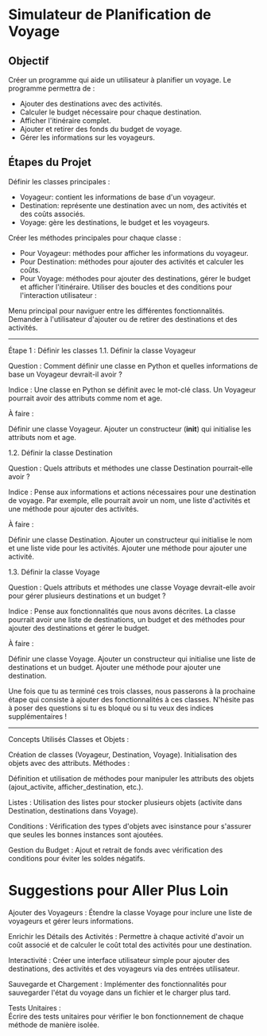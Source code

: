 # Simulateur de Planification de Voyage

## Objectif
Créer un programme qui aide un utilisateur à planifier un voyage. Le programme permettra de :

- Ajouter des destinations avec des activités.
- Calculer le budget nécessaire pour chaque destination.
- Afficher l'itinéraire complet.
- Ajouter et retirer des fonds du budget de voyage.
- Gérer les informations sur les voyageurs.

## Étapes du Projet
Définir les classes principales :

- Voyageur: contient les informations de base d'un voyageur.
- Destination: représente une destination avec un nom, des activités et des coûts associés.
- Voyage: gère les destinations, le budget et les voyageurs.

Créer les méthodes principales pour chaque classe :

- Pour Voyageur: méthodes pour afficher les informations du voyageur.
- Pour Destination: méthodes pour ajouter des activités et calculer les coûts.
- Pour Voyage: méthodes pour ajouter des destinations, gérer le budget et afficher l'itinéraire.
Utiliser des boucles et des conditions pour l'interaction utilisateur :

Menu principal pour naviguer entre les différentes fonctionnalités.
Demander à l'utilisateur d'ajouter ou de retirer des destinations et des activités.

------------------------------------------------------
Étape 1 : Définir les classes
1.1. Définir la classe Voyageur

Question : Comment définir une classe en Python et quelles informations de base un Voyageur devrait-il avoir ?

Indice : Une classe en Python se définit avec le mot-clé class. Un Voyageur pourrait avoir des attributs comme nom et age.

À faire :

Définir une classe Voyageur.
Ajouter un constructeur (__init__) qui initialise les attributs nom et age.

1.2. Définir la classe Destination

Question : Quels attributs et méthodes une classe Destination pourrait-elle avoir ?

Indice : Pense aux informations et actions nécessaires pour une destination de voyage. Par exemple, elle pourrait avoir un nom, une liste d'activités et une méthode pour ajouter des activités.

À faire :

Définir une classe Destination.
Ajouter un constructeur qui initialise le nom et une liste vide pour les activités.
Ajouter une méthode pour ajouter une activité.

1.3. Définir la classe Voyage

Question : Quels attributs et méthodes une classe Voyage devrait-elle avoir pour gérer plusieurs destinations et un budget ?

Indice : Pense aux fonctionnalités que nous avons décrites. La classe pourrait avoir une liste de destinations, un budget et des méthodes pour ajouter des destinations et gérer le budget.

À faire :

Définir une classe Voyage.
Ajouter un constructeur qui initialise une liste de destinations et un budget.
Ajouter une méthode pour ajouter une destination.

Une fois que tu as terminé ces trois classes, nous passerons à la prochaine étape qui consiste à ajouter des fonctionnalités à ces classes. N'hésite pas à poser des questions si tu es bloqué ou si tu veux des indices supplémentaires !

---------------------------------------------------------------

Concepts Utilisés
Classes et Objets :

Création de classes (Voyageur, Destination, Voyage).
Initialisation des objets avec des attributs.
Méthodes :

Définition et utilisation de méthodes pour manipuler les attributs des objets (ajout_activite, afficher_destination, etc.).

Listes :
Utilisation des listes pour stocker plusieurs objets (activite dans Destination, destinations dans Voyage).

Conditions :
Vérification des types d'objets avec isinstance pour s'assurer que seules les bonnes instances sont ajoutées.

Gestion du Budget :
Ajout et retrait de fonds avec vérification des conditions pour éviter les soldes négatifs.


# Suggestions pour Aller Plus Loin

Ajouter des Voyageurs :
Étendre la classe Voyage pour inclure une liste de voyageurs et gérer leurs informations.

Enrichir les Détails des Activités :
Permettre à chaque activité d'avoir un coût associé et de calculer le coût total des activités pour une destination.

Interactivité :
Créer une interface utilisateur simple pour ajouter des destinations, des activités et des voyageurs via des entrées utilisateur.


Sauvegarde et Chargement :
Implémenter des fonctionnalités pour sauvegarder l'état du voyage dans un fichier et le charger plus tard.

Tests Unitaires :   
Écrire des tests unitaires pour vérifier le bon fonctionnement de chaque méthode de manière isolée.